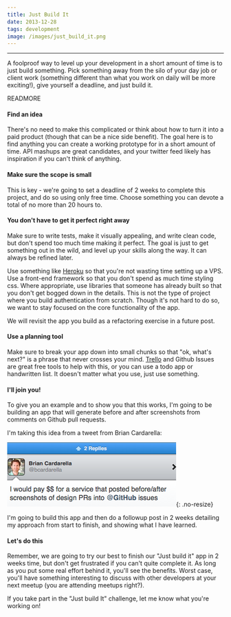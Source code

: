 ```yaml
---
title: Just Build It
date: 2013-12-28
tags: development
image: /images/just_build_it.png
---
```


---
A foolproof way to level up your development in a short amount of time is to just build something. Pick something away from the silo of your day job or client work (something different than what you work on daily will be more exciting!), give yourself a deadline, and just build it.

READMORE

#### Find an idea
There's no need to make this complicated or think about how to turn it into a paid product (though that can be a nice side benefit). The goal here is to find anything you can create a working prototype for in a short amount of time. API mashups are great candidates, and your twitter feed likely has inspiration if you can't think of anything.

#### Make sure the scope is small
This is key - we're going to set a deadline of 2 weeks to complete this project, and do so using only free time. Choose something you can devote a total of no more than 20 hours to.

#### You don't have to get it perfect right away
Make sure to write tests, make it visually appealing, and write clean code, but don't spend too much time making it perfect. The goal is just to get something out in the wild, and level up your skills along the way. It can always be refined later. 

Use something like [Heroku](http://heroku.com) so that you're not wasting time setting up a VPS. Use a front-end framework so that you don't spend as much time styling css. Where appropriate, use libraries that someone has already built so that you don't get bogged down in the details. This is not the type of project where you build authentication from scratch. Though it's not hard to do so, we want to stay focused on the core functionality of the app. 

We will revisit the app you build as a refactoring exercise in a future post. 

#### Use a planning tool
Make sure to break your app down into small chunks so that "ok, what's next?" is a phrase that never crosses your mind. [Trello](http://trello.com) and Github Issues are great free tools to help with this, or you can use a todo app or handwritten list. It doesn't matter what you use, just use something.

#### I'll join you!
To give you an example and to show you that this works, I'm going to be building an app that will generate before and after screenshots from comments on Github pull requests.

I'm taking this idea from a tweet from Brian Cardarella:

![Screenshot app tweet](/images/screenshot-app-tweet.png){: .no-resize}

I'm going to build this app and then do a followup post in 2 weeks detailing my approach from start to finish, and showing what I have learned. 

#### Let's do this
Remember, we are going to try our best to finish our "Just build it" app in 2 weeks time, but don't get frustrated if you can't quite complete it. As long as you put some real effort behind it, you'll see the benefits. Worst case, you'll have something interesting to discuss with other developers at your next meetup (you are attending meetups right?).

If you take part in the "Just build It" challenge, let me know what you're working on!